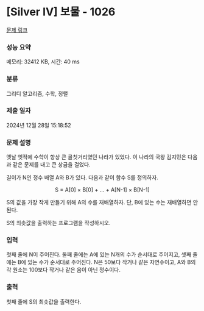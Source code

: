 # [Silver IV] 보물 - 1026 

[문제 링크](https://www.acmicpc.net/problem/1026) 

### 성능 요약

메모리: 32412 KB, 시간: 40 ms

### 분류

그리디 알고리즘, 수학, 정렬

### 제출 일자

2024년 12월 28일 15:18:52

### 문제 설명

<p style="user-select: auto !important;">옛날 옛적에 수학이 항상 큰 골칫거리였던 나라가 있었다. 이 나라의 국왕 김지민은 다음과 같은 문제를 내고 큰 상금을 걸었다.</p>

<p style="user-select: auto !important;">길이가 N인 정수 배열 A와 B가 있다. 다음과 같이 함수 S를 정의하자.</p>

<p style="text-align: center; user-select: auto !important;">S = A[0] × B[0] + ... + A[N-1] × B[N-1]</p>

<p style="user-select: auto !important;">S의 값을 가장 작게 만들기 위해 A의 수를 재배열하자. 단, B에 있는 수는 재배열하면 안 된다.</p>

<p style="user-select: auto !important;">S의 최솟값을 출력하는 프로그램을 작성하시오.</p>

### 입력 

 <p style="user-select: auto !important;">첫째 줄에 N이 주어진다. 둘째 줄에는 A에 있는 N개의 수가 순서대로 주어지고, 셋째 줄에는 B에 있는 수가 순서대로 주어진다. N은 50보다 작거나 같은 자연수이고, A와 B의 각 원소는 100보다 작거나 같은 음이 아닌 정수이다.</p>

### 출력 

 <p style="user-select: auto !important;">첫째 줄에 S의 최솟값을 출력한다.</p>

